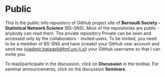 # Public
This is the public info repository of GitHub project site of **Bernoulli Society - Statistical Network Science** (BS-SNS). Most of the repositories are public - anybody can read them. The private repository Private can be seen and accessed only by the collaborators - invited users. To be invited, you need to be a member of BS-SNS and have (create) your GitHub user account and send  me (vladimir.batagelj@fmf.uni-lj.si) your GitHub username so that I can invite you.

To read/participate in the discussion, click on **Discussion** in the toolbar. For seminar announcements, click on the discussion **Seminars**.

